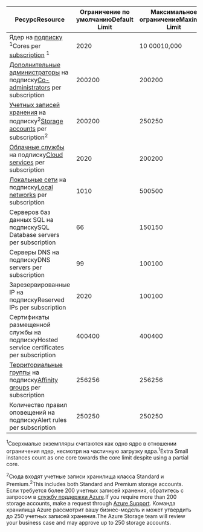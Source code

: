| <span data-ttu-id="a2b4e-101">Ресурс</span><span class="sxs-lookup"><span data-stu-id="a2b4e-101">Resource</span></span> | <span data-ttu-id="a2b4e-102">Ограничение по умолчанию</span><span class="sxs-lookup"><span data-stu-id="a2b4e-102">Default Limit</span></span> | <span data-ttu-id="a2b4e-103">Максимальное ограничение</span><span class="sxs-lookup"><span data-stu-id="a2b4e-103">Maximum Limit</span></span> |
| --- | --- | --- |
| <span data-ttu-id="a2b4e-104">Ядер на [подписку](../articles/billing-buy-sign-up-azure-subscription.md) <sup>1</sup></span><span class="sxs-lookup"><span data-stu-id="a2b4e-104">Cores per [subscription](../articles/billing-buy-sign-up-azure-subscription.md) <sup>1</sup></span></span> |<span data-ttu-id="a2b4e-105">20</span><span class="sxs-lookup"><span data-stu-id="a2b4e-105">20</span></span> |<span data-ttu-id="a2b4e-106">10 000</span><span class="sxs-lookup"><span data-stu-id="a2b4e-106">10,000</span></span> |
| <span data-ttu-id="a2b4e-107">[Дополнительные администраторы](../articles/billing-add-change-azure-subscription-administrator.md) на подписку</span><span class="sxs-lookup"><span data-stu-id="a2b4e-107">[Co-administrators](../articles/billing-add-change-azure-subscription-administrator.md) per subscription</span></span> |<span data-ttu-id="a2b4e-108">200</span><span class="sxs-lookup"><span data-stu-id="a2b4e-108">200</span></span> |<span data-ttu-id="a2b4e-109">200</span><span class="sxs-lookup"><span data-stu-id="a2b4e-109">200</span></span> |
| <span data-ttu-id="a2b4e-110">[Учетных записей хранения](../articles/storage/common/storage-create-storage-account.md) на подписку<sup>2</sup></span><span class="sxs-lookup"><span data-stu-id="a2b4e-110">[Storage accounts](../articles/storage/common/storage-create-storage-account.md) per subscription<sup>2</sup></span></span> |<span data-ttu-id="a2b4e-111">200</span><span class="sxs-lookup"><span data-stu-id="a2b4e-111">200</span></span> |<span data-ttu-id="a2b4e-112">250</span><span class="sxs-lookup"><span data-stu-id="a2b4e-112">250</span></span> |
| <span data-ttu-id="a2b4e-113">[Облачные службы](../articles/cloud-services/cloud-services-choose-me.md) на подписку</span><span class="sxs-lookup"><span data-stu-id="a2b4e-113">[Cloud services](../articles/cloud-services/cloud-services-choose-me.md) per subscription</span></span> |<span data-ttu-id="a2b4e-114">20</span><span class="sxs-lookup"><span data-stu-id="a2b4e-114">20</span></span> |<span data-ttu-id="a2b4e-115">200</span><span class="sxs-lookup"><span data-stu-id="a2b4e-115">200</span></span> |
| <span data-ttu-id="a2b4e-116">[Локальные сети](http://msdn.microsoft.com/library/jj157100.aspx) на подписку</span><span class="sxs-lookup"><span data-stu-id="a2b4e-116">[Local networks](http://msdn.microsoft.com/library/jj157100.aspx) per subscription</span></span> |<span data-ttu-id="a2b4e-117">10</span><span class="sxs-lookup"><span data-stu-id="a2b4e-117">10</span></span> |<span data-ttu-id="a2b4e-118">500</span><span class="sxs-lookup"><span data-stu-id="a2b4e-118">500</span></span> |
| <span data-ttu-id="a2b4e-119">Серверов баз данных SQL на подписку</span><span class="sxs-lookup"><span data-stu-id="a2b4e-119">SQL Database servers per subscription</span></span> |<span data-ttu-id="a2b4e-120">6</span><span class="sxs-lookup"><span data-stu-id="a2b4e-120">6</span></span> |<span data-ttu-id="a2b4e-121">150</span><span class="sxs-lookup"><span data-stu-id="a2b4e-121">150</span></span> |
| <span data-ttu-id="a2b4e-122">Серверы DNS на подписку</span><span class="sxs-lookup"><span data-stu-id="a2b4e-122">DNS servers per subscription</span></span> |<span data-ttu-id="a2b4e-123">9</span><span class="sxs-lookup"><span data-stu-id="a2b4e-123">9</span></span> |<span data-ttu-id="a2b4e-124">100</span><span class="sxs-lookup"><span data-stu-id="a2b4e-124">100</span></span> |
| <span data-ttu-id="a2b4e-125">Зарезервированные IP на подписку</span><span class="sxs-lookup"><span data-stu-id="a2b4e-125">Reserved IPs per subscription</span></span> |<span data-ttu-id="a2b4e-126">20</span><span class="sxs-lookup"><span data-stu-id="a2b4e-126">20</span></span> |<span data-ttu-id="a2b4e-127">100</span><span class="sxs-lookup"><span data-stu-id="a2b4e-127">100</span></span> |
| <span data-ttu-id="a2b4e-128">Сертификаты размещенной службы на подписку</span><span class="sxs-lookup"><span data-stu-id="a2b4e-128">Hosted service certificates per subscription</span></span> |<span data-ttu-id="a2b4e-129">400</span><span class="sxs-lookup"><span data-stu-id="a2b4e-129">400</span></span> |<span data-ttu-id="a2b4e-130">400</span><span class="sxs-lookup"><span data-stu-id="a2b4e-130">400</span></span> |
| <span data-ttu-id="a2b4e-131">[Территориальные группы](../articles/virtual-network/virtual-networks-migrate-to-regional-vnet.md) на подписку</span><span class="sxs-lookup"><span data-stu-id="a2b4e-131">[Affinity groups](../articles/virtual-network/virtual-networks-migrate-to-regional-vnet.md) per subscription</span></span> |<span data-ttu-id="a2b4e-132">256</span><span class="sxs-lookup"><span data-stu-id="a2b4e-132">256</span></span> |<span data-ttu-id="a2b4e-133">256</span><span class="sxs-lookup"><span data-stu-id="a2b4e-133">256</span></span> |
| <span data-ttu-id="a2b4e-134">Количество правил оповещений на подписку</span><span class="sxs-lookup"><span data-stu-id="a2b4e-134">Alert rules per subscription</span></span> |<span data-ttu-id="a2b4e-135">250</span><span class="sxs-lookup"><span data-stu-id="a2b4e-135">250</span></span> |<span data-ttu-id="a2b4e-136">250</span><span class="sxs-lookup"><span data-stu-id="a2b4e-136">250</span></span> |

<span data-ttu-id="a2b4e-137"><sup>1</sup>Сверхмалые экземпляры считаются как одно ядро в отношении ограничения ядер, несмотря на частичную загрузку ядра.</span><span class="sxs-lookup"><span data-stu-id="a2b4e-137"><sup>1</sup>Extra Small instances count as one core towards the core limit despite using a partial core.</span></span>

<span data-ttu-id="a2b4e-138"><sup>2</sup>Сюда входят учетные записи хранилища класса Standard и Premium.</span><span class="sxs-lookup"><span data-stu-id="a2b4e-138"><sup>2</sup>This includes both Standard and Premium storage accounts.</span></span> <span data-ttu-id="a2b4e-139">Если требуется более 200 учетных записей хранения, обратитесь с запросом в [службу поддержки Azure](https://azure.microsoft.com/support/faq/).</span><span class="sxs-lookup"><span data-stu-id="a2b4e-139">If you require more than 200 storage accounts, make a request through [Azure Support](https://azure.microsoft.com/support/faq/).</span></span> <span data-ttu-id="a2b4e-140">Команда хранилища Azure рассмотрит вашу бизнес-модель и может утвердить до 250 учетных записей хранения.</span><span class="sxs-lookup"><span data-stu-id="a2b4e-140">The Azure Storage team will review your business case and may approve up to 250 storage accounts.</span></span> 

